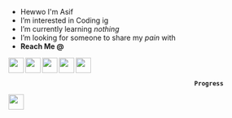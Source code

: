 -  Hewwo I'm Asif 
-  I’m interested in Coding ig
-  I’m currently learning <i>nothing</i>
-  I’m looking for someone to share my <i>pain</i> with
-  <b> Reach Me @ <b/>  
  <a href="https://instagram.com/asifuwu">
    <img  width="30" src="https://cdn.jsdelivr.net/npm/simple-icons@4.25.0/icons/instagram.svg" /> </a>
  <a href="http://t.me/asifuwu">
     <img align="left" width="30" src="https://cdn.jsdelivr.net/npm/simple-icons@4.25.0/icons/telegram.svg" /> </a> 
  <a href="https://github.com/asifuwu">
    <img  align="left" width="30" src="https://cdn.jsdelivr.net/npm/simple-icons@4.25.0/icons/github.svg" /> </a>   
   <a href="http://www.facebook.com/asifuwu">
    <img  align="left" width="30" src="https://cdn.jsdelivr.net/npm/simple-icons@5.0.0/icons/facebook.svg" /> </a>    
   <a href="https://anilist.co/user/asifUwU/">
    <img  align="left" width="30" src="https://cdn.jsdelivr.net/npm/simple-icons@5.0.0/icons/anilist.svg" /> </a>    
 
  
                                                       Progress
     
   <a href="https://www.sololearn.com/profile/21830040">
    <img  align="left" width="30" src="https://cdn.jsdelivr.net/npm/simple-icons@5.0.0/icons/sololearn.svg" /> </a>   
  
  
  
  
  
  <!---
    
      if you want to have any svg files , check on https://cdn.jsdelivr.net/npm/simple-icons@5.0.0/icons 
     
      <a href="(URL_REQUIRED)">
      <img  width="_" height="_" align="_"  src="https://cdn.jsdelivr.net/npm/simple-icons@5.0.0/icons " /> </a> 
 
  --->
 
